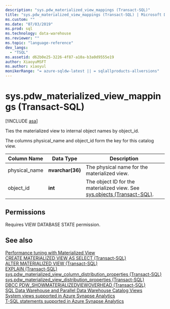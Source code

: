 ```yaml
---
description: "sys.pdw_materialized_view_mappings (Transact-SQL)"
title: "sys.pdw_materialized_view_mappings (Transact-SQL) | Microsoft Docs"
ms.custom: ""
ms.date: "07/03/2019"
ms.prod: sql
ms.technology: data-warehouse
ms.reviewer: ""
ms.topic: "language-reference"
dev_langs: 
  - "TSQL"
ms.assetid: d62b0e25-3226-4f87-a10a-b3a0d9555e19
author: XiaoyuMSFT 
ms.author: xiaoyul
monikerRange: "= azure-sqldw-latest || = sqlallproducts-allversions"
---
```

# sys.pdw_materialized_view_mappings (Transact-SQL)  

[!INCLUDE [asa](../../includes/applies-to-version/asa.md)]

Ties the materialized view to internal object names by object_id.

The columns physical_name and object_id form the key for this catalog view.
  
|Column Name|Data Type|Description|  
|-----------------|---------------|-----------------|  
|physical_name |**nvarchar(36)**|The physical name for the materialized view.|  
|object_id  |**int**|The object ID for the materialized view. See [sys.objects (Transact-SQL)](./sys-objects-transact-sql.md?view=azure-sqldw-latest).| 

## Permissions

Requires VIEW DATABASE STATE permission.
  
## See also

[Performance tuning with Materialized View](/azure/sql-data-warehouse/performance-tuning-materialized-views)   
[CREATE MATERIALIZED VIEW AS SELECT &#40;Transact-SQL&#41;](../../t-sql/statements/create-materialized-view-as-select-transact-sql.md?view=azure-sqldw-latest)   
[ALTER MATERIALIZED VIEW &#40;Transact-SQL&#41;](../../t-sql/statements/alter-materialized-view-transact-sql.md?view=azure-sqldw-latest)   
[EXPLAIN &#40;Transact-SQL&#41;](../../t-sql/queries/explain-transact-sql.md?view=azure-sqldw-latest)   
[sys.pdw_materialized_view_column_distribution_properties &#40;Transact-SQL&#41;](./sys-pdw-materialized-view-column-distribution-properties-transact-sql.md?view=azure-sqldw-latest)   
[sys.pdw_materialized_view_distribution_properties &#40;Transact-SQL&#41;](./sys-pdw-materialized-view-distribution-properties-transact-sql.md?view=azure-sqldw-latest)   
[DBCC PDW_SHOWMATERIALIZEDVIEWOVERHEAD &#40;Transact-SQL&#41;](../../t-sql/database-console-commands/dbcc-pdw-showmaterializedviewoverhead-transact-sql.md?view=azure-sqldw-latest)   
[SQL Data Warehouse and Parallel Data Warehouse Catalog Views](../../relational-databases/system-catalog-views/sql-data-warehouse-and-parallel-data-warehouse-catalog-views.md)   
[System views supported in Azure Synapse Analytics](/azure/sql-data-warehouse/sql-data-warehouse-reference-tsql-system-views)   
[T-SQL statements supported in Azure Synapse Analytics](/azure/sql-data-warehouse/sql-data-warehouse-reference-tsql-statements)